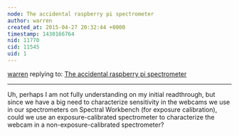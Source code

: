 ```yaml
---
node: The accidental raspberry pi spectrometer
author: warren
created_at: 2015-04-27 20:32:44 +0000
timestamp: 1430166764
nid: 11770
cid: 11545
uid: 1
---
```




[warren](../profile/warren) replying to: [The accidental raspberry pi spectrometer](../notes/khufkens/04-25-2015/the-accidental-raspberry-pi-spectrometer)

----
Uh, perhaps I am not fully understanding on my initial readthrough, but since we have a big need to characterize sensitivity in the webcams we use in our spectrometers on Spectral Workbench (for exposure calibration), could we use an exposure-calibrated spectrometer to characterize the webcam in a non-exposure-calibrated spectrometer?